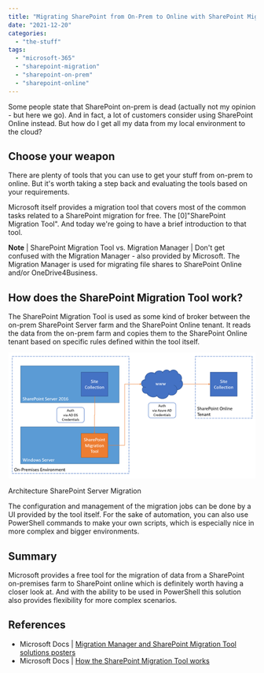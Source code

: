 ```yaml
---
title: "Migrating SharePoint from On-Prem to Online with SharePoint Migration Tool | Introduction"
date: "2021-12-20"
categories: 
  - "the-stuff"
tags: 
  - "microsoft-365"
  - "sharepoint-migration"
  - "sharepoint-on-prem"
  - "sharepoint-online"
---
```


Some people state that SharePoint on-prem is dead (actually not my opinion - but here we go). And in fact, a lot of customers consider using SharePoint Online instead. But how do I get all my data from my local environment to the cloud?

## Choose your weapon

There are plenty of tools that you can use to get your stuff from on-prem to online. But it's worth taking a step back and evaluating the tools based on your requirements.

Microsoft itself provides a migration tool that covers most of the common tasks related to a SharePoint migration for free. The \[0\]"SharePoint Migration Tool". And today we're going to have a brief introduction to that tool.

**Note** | SharePoint Migration Tool vs. Migration Manager | Don't get confused with the Migration Manager - also provided by Microsoft. The Migration Manager is used for migrating file shares to SharePoint Online and/or OneDrive4Business.

## How does the SharePoint Migration Tool work?

The SharePoint Migration Tool is used as some kind of broker between the on-prem SharePoint Server farm and the SharePoint Online tenant. It reads the data from the on-prem farm and copies them to the SharePoint Online tenant based on specific rules defined within the tool itself.

![](images/sharepoint.migration.tool_.architecture.png)

Architecture SharePoint Server Migration

The configuration and management of the migration jobs can be done by a UI provided by the tool itself. For the sake of automation, you can also use PowerShell commands to make your own scripts, which is especially nice in more complex and bigger environments.

## Summary

Microsoft provides a free tool for the migration of data from a SharePoint on-premises farm to SharePoint online which is definitely worth having a closer look at. And with the ability to be used in PowerShell this solution also provides flexibility for more complex scenarios.

## References

- Microsoft Docs | [Migration Manager and SharePoint Migration Tool solutions posters](https://docs.microsoft.com/en-us/sharepointmigration/migration-solution-posters)
- Microsoft Docs | [How the SharePoint Migration Tool works](https://docs.microsoft.com/en-us/sharepointmigration/how-the-sharepoint-migration-tool-works)

